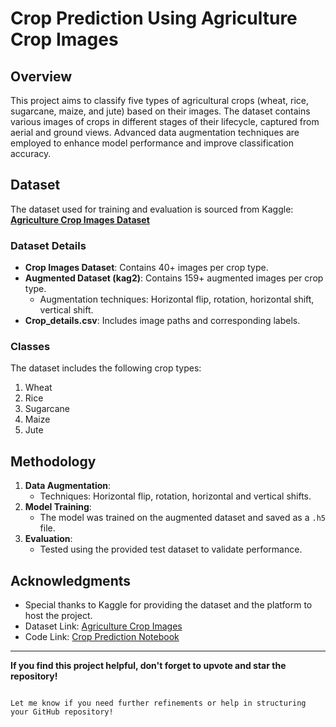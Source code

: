 # Crop Prediction Using Agriculture Crop Images

## Overview
This project aims to classify five types of agricultural crops (wheat, rice, sugarcane, maize, and jute) based on their images. The dataset contains various images of crops in different stages of their lifecycle, captured from aerial and ground views. Advanced data augmentation techniques are employed to enhance model performance and improve classification accuracy.

## Dataset
The dataset used for training and evaluation is sourced from Kaggle:  
[**Agriculture Crop Images Dataset**](https://www.kaggle.com/datasets/aman2000jaiswal/agriculture-crop-images)

### **Dataset Details**
- **Crop Images Dataset**: Contains 40+ images per crop type.
- **Augmented Dataset (kag2)**: Contains 159+ augmented images per crop type.
  - Augmentation techniques: Horizontal flip, rotation, horizontal shift, vertical shift.
- **Crop_details.csv**: Includes image paths and corresponding labels.

### **Classes**
The dataset includes the following crop types:
1. Wheat  
2. Rice  
3. Sugarcane  
4. Maize  
5. Jute  

## Methodology
1. **Data Augmentation**:
   - Techniques: Horizontal flip, rotation, horizontal and vertical shifts.
2. **Model Training**:
   - The model was trained on the augmented dataset and saved as a `.h5` file.
3. **Evaluation**:
   - Tested using the provided test dataset to validate performance.

## Acknowledgments
- Special thanks to Kaggle for providing the dataset and the platform to host the project.  
- Dataset Link: [Agriculture Crop Images](https://www.kaggle.com/datasets/aman2000jaiswal/agriculture-crop-images)  
- Code Link: [Crop Prediction Notebook](https://www.kaggle.com/code/akashkomare/crop-prediction/edit)

---

**If you find this project helpful, don't forget to upvote and star the repository!**
``` 

Let me know if you need further refinements or help in structuring your GitHub repository!
